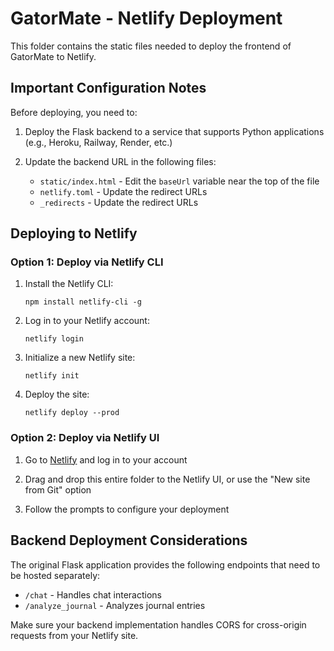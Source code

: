 # GatorMate - Netlify Deployment

This folder contains the static files needed to deploy the frontend of GatorMate to Netlify.

## Important Configuration Notes

Before deploying, you need to:

1. Deploy the Flask backend to a service that supports Python applications (e.g., Heroku, Railway, Render, etc.)

2. Update the backend URL in the following files:
   - `static/index.html` - Edit the `baseUrl` variable near the top of the file
   - `netlify.toml` - Update the redirect URLs
   - `_redirects` - Update the redirect URLs

## Deploying to Netlify

### Option 1: Deploy via Netlify CLI

1. Install the Netlify CLI:
   ```
   npm install netlify-cli -g
   ```

2. Log in to your Netlify account:
   ```
   netlify login
   ```

3. Initialize a new Netlify site:
   ```
   netlify init
   ```
   
4. Deploy the site:
   ```
   netlify deploy --prod
   ```

### Option 2: Deploy via Netlify UI

1. Go to [Netlify](https://www.netlify.com/) and log in to your account

2. Drag and drop this entire folder to the Netlify UI, or use the "New site from Git" option

3. Follow the prompts to configure your deployment

## Backend Deployment Considerations

The original Flask application provides the following endpoints that need to be hosted separately:

- `/chat` - Handles chat interactions
- `/analyze_journal` - Analyzes journal entries

Make sure your backend implementation handles CORS for cross-origin requests from your Netlify site. 